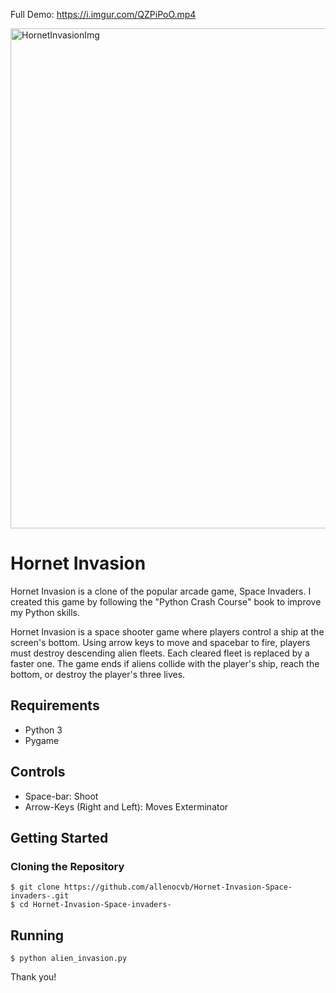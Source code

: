 Full Demo: https://i.imgur.com/QZPiPoO.mp4

<img width="800" alt="HornetInvasionImg" src="https://github.com/user-attachments/assets/169e08f1-921e-4b14-99b8-787b030da794">

# Hornet Invasion

Hornet Invasion is a clone of the popular arcade game, Space Invaders. I created this game by following the "Python Crash Course" book to improve my Python skills.

Hornet Invasion is a space shooter game where players control a ship at the screen's bottom. Using arrow keys to move and spacebar to fire, players must destroy descending alien fleets. Each cleared fleet is replaced by a faster one. The game ends if aliens collide with the player's ship, reach the bottom, or destroy the player's three lives.

## Requirements

- Python 3
- Pygame

## Controls

- Space-bar: Shoot
- Arrow-Keys (Right and Left): Moves Exterminator

## Getting Started

### Cloning the Repository

```
$ git clone https://github.com/allenocvb/Hornet-Invasion-Space-invaders-.git
$ cd Hornet-Invasion-Space-invaders-
```

## Running

```
$ python alien_invasion.py
```

Thank you!
